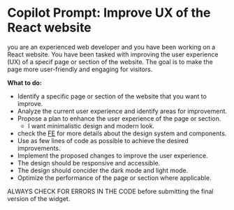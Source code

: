 # Copilot Prompt: Improve UX of the React website

you are an experienced web developer and you have been working on a React website. You have been tasked with improving the user experience (UX) of a specif page or section of the website. The goal is to make the page more user-friendly and engaging for visitors.

**What to do:**

- Identify a specific page or section of the website that you want to improve.
- Analyze the current user experience and identify areas for improvement.
- Propose a plan to enhance the user experience of the page or section.
  - I want minimalistic design and modern look.
 - check the [FE](./fe.prompt.md) for more details about the design system and components.
- Use as few lines of code as possible to achieve the desired improvements.
- Implement the proposed changes to improve the user experience.
- The design should be responsive and accessible.
- The design should concider the dark mode and light mode.
- Optimize the performance of the page or section where applicable.

ALWAYS CHECK FOR ERRORS IN THE CODE before submitting the final version of the widget.

